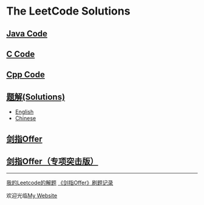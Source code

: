# The LeetCode Solutions 

## [Java Code](./Java/src/com/longluo/leetcode/README.md)

## [C Code](./C/README.md)

## [Cpp Code](./Cpp/README.md)

## [题解(Solutions)](./Solutions)
- [English](./Solutions/English/README.md)
- [Chinese](./Solutions/README.md)

## [剑指Offer](./Java/src/com/longluo/offer/README.md)

## [剑指Offer（专项突击版）](./Java/src/com/longluo/offer_ii/README.md)

-------------------

[我的Leetcode的解题](http://www.longluo.me/blog/2020/12/09/Leetcode-Solutions/)
[《剑指Offer》刷题记录](http://www.longluo.me/blog/2020/12/20/Coding-Interviews/)

欢迎光临[My Website](http://www.longluo.me)

